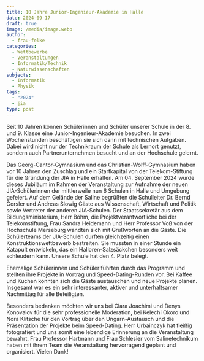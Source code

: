 ```yaml
---
title: 10 Jahre Junior-Ingenieur-Akademie in Halle
date: 2024-09-17
draft: true
image: /media/image.webp
author:
  - frau-felke
categories:
  - Wettbewerbe
  - Veranstaltungen
  - Informatik/Technik
  - Naturwissenschaften
subjects:
  - Informatik
  - Physik
tags:
  - "2024"
  - jia
type: post
---
```

Seit 10 Jahren können Schülerinnen und Schüler unserer Schule in
der 8. und 9. Klasse eine Junior-Ingenieur-Akademie besuchen. In zwei
Wochenstunden beschäftigen sie sich dann mit technischen Aufgaben.
Dabei wird nicht nur der Technikraum der Schule als Lernort genutzt,
sondern auch Partnerunternehmen besucht und an der Hochschule
gelernt.

Das
Georg-Cantor-Gymnasium und das Christian-Wolff-Gymnasium haben vor 10
Jahren den Zuschlag und ein Startkapital von der Telekom-Stiftung für
die Gründung der JIA in Halle erhalten. Am 04. September 2024 wurde
dieses Jubiläum im Rahmen der Veranstaltung zur Aufnahme der neuen
JIA-Schülerinnen der mittlerweile nun 6 Schulen in Halle und
Umgebung gefeiert. Auf dem Gelände der Saline begrüßten die
Schulleiter Dr. Bernd Gorsler und Andreas Slowig Gäste aus
Wissenschaft, Wirtschaft und Politik sowie Vertreter der anderen
JIA-Schulen. Der Staatssekretär aus dem Bildungsministerium, Herr
Böhm, die Projektverantwortliche bei der Telekomstiftung, Frau
Sandra Heidemann und Herr Professor Voß von der Hochschule Merseburg
wandten sich mit Grußworten an die Gäste. Die Schülerteams der
JIA-Schulen durften gleichzeitig einen Konstruktionswettbewerb
bestreiten. Sie mussten in einer Stunde ein Katapult entwickeln, das
ein Halloren-Salzsäckchen besonders weit schleudern kann. Unsere
Schule hat den 4. Platz belegt.

Ehemalige
Schülerinnen und Schüler führten durch das Programm und stellten
ihre Projekte in Vortrag und Speed-Dating-Runden vor. Bei Kaffee und
Kuchen konnten sich die Gäste austauschen und neue Projekte planen.
Insgesamt war es ein sehr interessanter, aktiver und unterhaltsamer
Nachmittag für alle Beteiligten.

Besonders bedanken möchten wir uns bei Clara Joachimi und Denys
Konovalov für die sehr professionelle Moderation, bei Kelechi Okoro
und Nora Klitsche für den Vortrag über den Ungarn-Austausch und die
Präsentation der Projekte beim Speed-Dating. Herr Urbainczyk hat
fleißig fotografiert und uns somit eine lebendige Erinnerung an die
Veranstaltung bewahrt. Frau Professor Hartmann und Frau Schlesier vom
Salinetechnikum haben mit ihrem Team die Veranstaltung hervorragend
geplant und organisiert. Vielen Dank!
